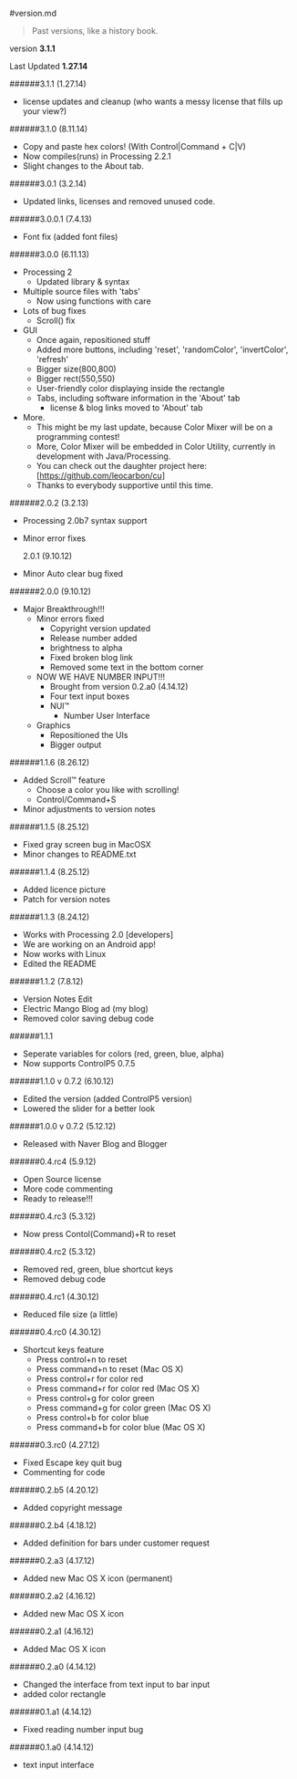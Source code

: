 #version.md

> Past versions, like a history book.
  
version **3.1.1**
  
Last Updated **1.27.14**

######3.1.1 (1.27.14)
* license updates and cleanup (who wants a messy license that fills up your view?)

######3.1.0 (8.11.14)
* Copy and paste hex colors! (With Control|Command + C|V)
* Now compiles(runs) in Processing 2.2.1
* Slight changes to the About tab.

######3.0.1 (3.2.14)
* Updated links, licenses and removed unused code.

######3.0.0.1 (7.4.13)
* Font fix (added font files)

######3.0.0 (6.11.13)
* Processing 2 
     * Updated library & syntax
* Multiple source files with 'tabs'
  * Now using functions with care
* Lots of bug fixes
  * Scroll() fix
* GUI
  * Once again, repositioned stuff
  * Added more buttons, including 'reset', 'randomColor', 'invertColor', 'refresh'
  * Bigger size(800,800)
  * Bigger rect(550,550)
  * User-friendly color displaying inside the rectangle
  * Tabs, including software information in the 'About' tab
    * license & blog links moved to 'About' tab
* More.
  * This might be my last update, because Color Mixer will be on a programming contest!
  * More, Color Mixer will be embedded in Color Utility, currently in development with Java/Processing.
  * You can check out the daughter project here: [https://github.com/leocarbon/cu]
  * Thanks to everybody supportive until this time.

######2.0.2 (3.2.13)
* Processing 2.0b7 syntax support
* Minor error fixes

  2.0.1 (9.10.12)
* Minor Auto clear bug fixed
   
######2.0.0 (9.10.12)
* Major Breakthrough!!!
  * Minor errors fixed
    * Copyright version updated
    * Release number added
    * brightness to alpha
    * Fixed broken blog link
    * Removed some text in the bottom corner
  * NOW WE HAVE NUMBER INPUT!!!
    * Brought from version 0.2.a0 (4.14.12)
    * Four text input boxes
    * NUI™
      * Number User Interface
  * Graphics
    * Repositioned the UIs
    * Bigger output
         
######1.1.6 (8.26.12)
* Added Scroll™ feature
  * Choose a color you like with scrolling!
  * Control/Command+S
* Minor adjustments to version notes
   
######1.1.5 (8.25.12)
* Fixed gray screen bug in MacOSX
* Minor changes to README.txt
   
######1.1.4 (8.25.12)
* Added licence picture
* Patch for version notes
   
######1.1.3 (8.24.12)
* Works with Processing 2.0 [developers]
* We are working on an Android app!
* Now works with Linux
* Edited the README
   
######1.1.2 (7.8.12)
* Version Notes Edit
* Electric Mango Blog ad (my blog)
* Removed color saving debug code
   
######1.1.1
* Seperate variables for colors (red, green, blue, alpha)
* Now supports ControlP5 0.7.5
   
######1.1.0 v 0.7.2 (6.10.12)
* Edited the version (added ControlP5 version) 
* Lowered the slider for a better look
   
######1.0.0 v 0.7.2 (5.12.12)
* Released with Naver Blog and Blogger
   
######0.4.rc4 (5.9.12)
* Open Source license
* More code commenting
* Ready to release!!!
   
######0.4.rc3 (5.3.12)
* Now press Contol(Command)+R to reset
   
######0.4.rc2 (5.3.12)
* Removed red, green, blue shortcut keys
* Removed debug code
   
######0.4.rc1 (4.30.12)
* Reduced file size (a little)
   
######0.4.rc0 (4.30.12)
* Shortcut keys feature
  * Press control+n to reset
  * Press command+n to reset (Mac OS X)
  * Press control+r for color red
  * Press command+r for color red (Mac OS X)
  * Press control+g for color green
  * Press command+g for color green (Mac OS X)
  * Press control+b for color blue
  * Press command+b for color blue (Mac OS X)
     
######0.3.rc0 (4.27.12)
* Fixed Escape key quit bug
* Commenting for code
  
######0.2.b5 (4.20.12)
* Added copyright message
   
######0.2.b4 (4.18.12)
* Added definition for bars under customer request
   
######0.2.a3 (4.17.12)
* Added new Mac OS X icon (permanent)
   
######0.2.a2 (4.16.12)
* Added new Mac OS X icon
   
######0.2.a1 (4.16.12)
* Added Mac OS X icon
   
######0.2.a0 (4.14.12)
* Changed the interface from text input to bar input
* added color rectangle
   
######0.1.a1 (4.14.12)
* Fixed reading number input bug
   
######0.1.a0 (4.14.12)
* text input interface
  